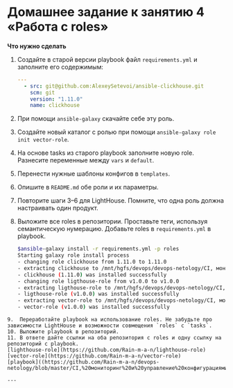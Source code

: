 # Домашнее задание к занятию 4 «Работа с roles»

**Что нужно сделать**

1. Создайте в старой версии playbook файл `requirements.yml` и заполните его содержимым:

   ```yaml
   ---
     - src: git@github.com:AlexeySetevoi/ansible-clickhouse.git
       scm: git
       version: "1.11.0"
       name: clickhouse 
   ```

2. При помощи `ansible-galaxy` скачайте себе эту роль.
3. Создайте новый каталог с ролью при помощи `ansible-galaxy role init vector-role`.
4. На основе tasks из старого playbook заполните новую role. Разнесите переменные между `vars` и `default`. 
5. Перенести нужные шаблоны конфигов в `templates`.
6. Опишите в `README.md` обе роли и их параметры.
7. Повторите шаги 3–6 для LightHouse. Помните, что одна роль должна настраивать один продукт.
8. Выложите все roles в репозитории. Проставьте теги, используя семантическую нумерацию. Добавьте roles в `requirements.yml` в playbook.
   ```bash
   $ansible-galaxy install -r requirements.yml -p roles 
   Starting galaxy role install process
   - changing role clickhouse from 1.11.0 to 1.11.0
   - extracting clickhouse to /mnt/hgfs/devops/devops-netology/CI, мониторинг и управление конфигурациями/Home_Work_(8.4)/playbook/roles/clickhouse
   - clickhouse (1.11.0) was installed successfully
   - changing role ligthouse-role from v1.0.0 to v1.0.0
   - extracting ligthouse-role to /mnt/hgfs/devops/devops-netology/CI, мониторинг и управление конфигурациями/Home_Work_(8.4)/playbook/roles/ligthouse-role
   - ligthouse-role (v1.0.0) was installed successfully
   - extracting vector-role to /mnt/hgfs/devops/devops-netology/CI, мониторинг и управление конфигурациями/Home_Work_(8.4)/playbook/roles/vector-role
   - vector-role (v1.0.0) was installed successfully
```
9.  Переработайте playbook на использование roles. Не забудьте про зависимости LightHouse и возможности совмещения `roles` с `tasks`.
10. Выложите playbook в репозиторий.
11. В ответе дайте ссылки на оба репозитория с roles и одну ссылку на репозиторий с playbook.  
[lighthouse-role](https://github.com/Rain-m-a-n/lighthouse-role)
[vector-role](https://github.com/Rain-m-a-n/vector-role)
[playbook]((https://github.com/Rain-m-a-n/devops-netology/blob/master/CI,%20мониторинг%20и%20управление%20конфигурациями/Home_Work_(8.4)/playbook/site.yml))

---
